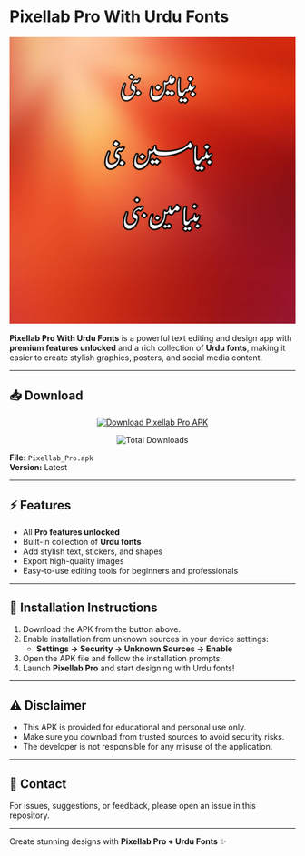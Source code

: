 # Pixellab Pro With Urdu Fonts

![Pixellab Pro Banner](https://raw.githubusercontent.com/binyamin-binni2/Pixellab-Pro-With-Urdu-Fonts/refs/heads/main/banner.jpg)  

**Pixellab Pro With Urdu Fonts** is a powerful text editing and design app with **premium features unlocked** and a rich collection of **Urdu fonts**, making it easier to create stylish graphics, posters, and social media content.  

---

## 📥 Download

<p align="center">
  <a href="https://github.com/binyamin-binni2/Pixellab-Pro-With-Urdu-Fonts/releases/download/Pixellab-Pro/Pixellab_Pro.apk">
    <img src="https://img.shields.io/badge/Download-APK-blueviolet?style=for-the-badge&logo=android" alt="Download Pixellab Pro APK">
  </a>
</p>

<p align="center">
  <img src="https://img.shields.io/github/downloads/binyamin-binni2/Pixellab-Pro-With-Urdu-Fonts/total?style=for-the-badge" alt="Total Downloads">
</p>

**File:** `Pixellab_Pro.apk`  
**Version:** Latest  

---

## ⚡ Features

- All **Pro features unlocked**  
- Built-in collection of **Urdu fonts**  
- Add stylish text, stickers, and shapes  
- Export high-quality images  
- Easy-to-use editing tools for beginners and professionals  

---

## 📱 Installation Instructions

1. Download the APK from the button above.  
2. Enable installation from unknown sources in your device settings:  
   - **Settings → Security → Unknown Sources → Enable**
3. Open the APK file and follow the installation prompts.  
4. Launch **Pixellab Pro** and start designing with Urdu fonts!  

---

## ⚠️ Disclaimer

- This APK is provided for educational and personal use only.  
- Make sure you download from trusted sources to avoid security risks.  
- The developer is not responsible for any misuse of the application.  

---

## 💬 Contact

For issues, suggestions, or feedback, please open an issue in this repository.  

---

Create stunning designs with **Pixellab Pro + Urdu Fonts** ✨
